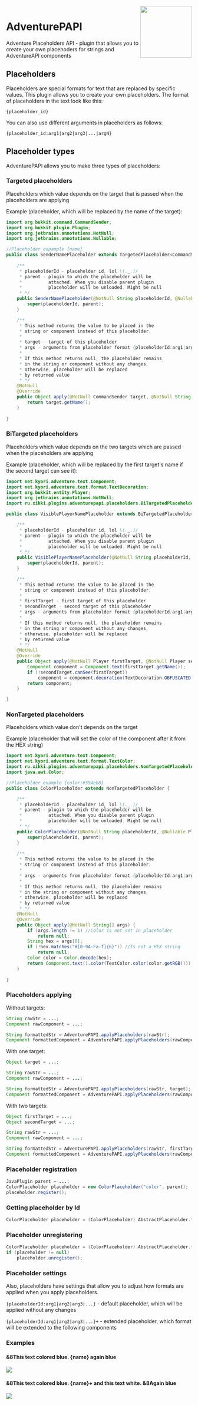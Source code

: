 <img align="right" src="https://media.discordapp.net/attachments/945691411435622453/1119691277215211590/-1.png" height="140" width="140">

# AdventurePAPI

Adventure Placeholders API - plugin that allows you to 
create your own placehoders for strings and AdventureAPI 
components

## Placeholders

Placeholders are special formats for text that are 
replaced by specific values. This plugin allows you 
to create your own placeholders. The format of placeholders 
in the text look like this:

`{placeholder_id}`

You can also use different arguments in placeholders as follows:

`{placeholder_id:arg1|arg2|arg3|...|argN}`

## Placeholder types
AdventurePAPI allows you to make three types of placeholders:

### Targeted placeholders
Placeholders which value depends on the target 
that is passed when the placeholders are applying

Example (placeholder, which will be replaced by the name of the target):
```Java
import org.bukkit.command.CommandSender;
import org.bukkit.plugin.Plugin;
import org.jetbrains.annotations.NotNull;
import org.jetbrains.annotations.Nullable;

//Placeholder expample {name}
public class SenderNamePlaceholder extends TargetedPlaceholder<CommandSender> {
	
	/**
	 * placeholderId - placeholder id, lol \(._.)/
	 * parent - plugin to which the placeholder will be
	 *          attached. When you disable parent plugin
	 *          placeholder will be unloaded. Might be null
	 * */
	public SenderNamePlaceholder(@NotNull String placeholderId, @Nullable Plugin parent) {
		super(placeholderId, parent);
	}

	/**
	 * This method returns the value to be placed in the 
	 * string or component instead of this placeholder.
	 *
	 * target - target of this placeholder
	 * args - arguments from placeholder format {placeholderId:arg1|arg2|arg3|...}
	 *
	 * If this method returns null, the placeholder remains 
	 * in the string or component without any changes,
	 * otherwise, placeholder will be replaced
	 * by returned value
	 * */
	@NotNull
	@Override
	public Object apply(@NotNull CommandSender target, @NotNull String[] args) {
	    return target.getName();
	}
	
}
```

### BiTargeted placeholders

Placeholders which value depends on the two targets
which are passed when the placeholders are applying

Example (placeholder, which will be replaced by the first target's name if the second target can see it):

```Java
import net.kyori.adventure.text.Component;
import net.kyori.adventure.text.format.TextDecoration;
import org.bukkit.entity.Player;
import org.jetbrains.annotations.NotNull;
import ru.xikki.plugins.adventurepapi.placeholders.BiTargetedPlaceholder;

public class VisiblePlayerNamePlaceholder extends BiTargetedPlaceholder<Player, Player> {

	/**
	 * placeholderId - placeholder id, lol \(._.)/
	 * parent - plugin to which the placeholder will be
	 *          attached. When you disable parent plugin
	 *          placeholder will be unloaded. Might be null
	 * */
	public VisiblePlayerNamePlaceholder(@NotNull String placeholderId, @Nullable Plugin parent) {
		super(placeholderId, parent);
	}

	/**
	 * This method returns the value to be placed in the 
	 * string or component instead of this placeholder.
	 *
	 * firstTarget - first target of this placeholder
	 * secondTarget - second target of this placeholder
	 * args - arguments from placeholder format {placeholderId:arg1|arg2|arg3|...}
	 *
	 * If this method returns null, the placeholder remains 
	 * in the string or component without any changes,
	 * otherwise, placeholder will be replaced
	 * by returned value
	 * */
	@NotNull
	@Override
	public Object apply(@NotNull Player firstTarget, @NotNull Player secondTarget, @NotNull String[] args) {
		Component component = Component.text(firstTarget.getName());
		if (!secondTarget.canSee(firstTarget))
			component = component.decoration(TextDecoration.OBFUSCATED, true);
		return component;
	}

}
```

### NonTargeted placeholders
Placeholders which value don't depends on the target

Example (placeholder that will set the color of the component after it from the HEX string)
```Java
import net.kyori.adventure.text.Component;
import net.kyori.adventure.text.format.TextColor;
import ru.xikki.plugins.adventurepapi.placeholders.NonTargetedPlaceholder;
import java.awt.Color;

//Placeholder example {color:#394eb8}
public class ColorPlaceholder extends NonTargetedPlaceholder {

	/**
	 * placeholderId - placeholder id, lol \(._.)/
	 * parent - plugin to which the placeholder will be
	 *          attached. When you disable parent plugin
	 *          placeholder will be unloaded. Might be null
	 * */
	public ColorPlaceholder(@NotNull String placeholderId, @Nullable Plugin parent) {
		super(placeholderId, parent);
	}
	
	/**
	 * This method returns the value to be placed in the 
	 * string or component instead of this placeholder.
	 *
	 * args - arguments from placeholder format {placeholderId:arg1|arg2|arg3|...}
	 *
	 * If this method returns null, the placeholder remains 
	 * in the string or component without any changes,
	 * otherwise, placeholder will be replaced
	 * by returned value
	 * */
	@NotNull
	@Override
	public Object apply(@NotNull String[] args) {
		if (args.length != 1) //Color is not set in placeholder
			return null;
		String hex = args[0];
		if (!hex.matches("#[0-9A-Fa-f]{6}")) //Is not a HEX string
			return null;
		Color color = Color.decode(hex);
		return Component.text().color(TextColor.color(color.getRGB()));
	}
	
}
```

### Placeholders applying

Without targets:
```Java
String rawStr = ...;
Component rawComponent = ...;

String formattedStr = AdventurePAPI.applyPlaceholders(rawStr);
Component formattedComponent = AdventurePAPI.applyPlaceholders(rawComponent);
```

With one target:
```Java
Object target = ...;

String rawStr = ...;
Component rawComponent = ...;

String formattedStr = AdventurePAPI.applyPlaceholders(rawStr, target);
Component formattedComponent = AdventurePAPI.applyPlaceholders(rawComponent, target);
```

With two targets:
```Java
Object firstTarget = ...;
Object secondTarget = ...;

String rawStr = ...;
Component rawComponent = ...;

String formattedStr = AdventurePAPI.applyPlaceholders(rawStr, firstTarget, secondTarget);
Component formattedComponent = AdventurePAPI.applyPlaceholders(rawComponent, firstTarget, secondTarget);
```


### Placeholder registration
```Java
JavaPlugin parent = ...;
ColorPlaceholder placeholder = new ColorPlaceholder("color", parent);
placeholder.register();
```

### Getting placeholder by Id
```Java
ColorPlaceholder placeholder = (ColorPlaceholder) AbstractPlaceholder.from("color");
```

### Placeholder unregistering
```Java
ColorPlaceholder placeholder = (ColorPlaceholder) AbstractPlaceholder.from("color");
if (placeholder != null)
    placeholder.unregister();
```

### Placeholder settings
Also, placeholders have settings that allow you to 
adjust how formats are applied when you apply placeholders.

`{placeholderId:arg1|arg2|arg3|...}` - default placeholder, 
which will be applied without any changes


`{placeholderId:arg1|arg2|arg3|...}+` - extended placeholder,
which format will be extended to the following components

### Examples

#### &8This text colored blue. {name} again blue
<img src="https://media.discordapp.net/attachments/945691411435622453/1119718071729389718/image.png">

<br>

#### &8This text colored blue. {name}+ and this text white. &8Again blue
<img src="https://media.discordapp.net/attachments/945691411435622453/1119718433689436410/image.png">
